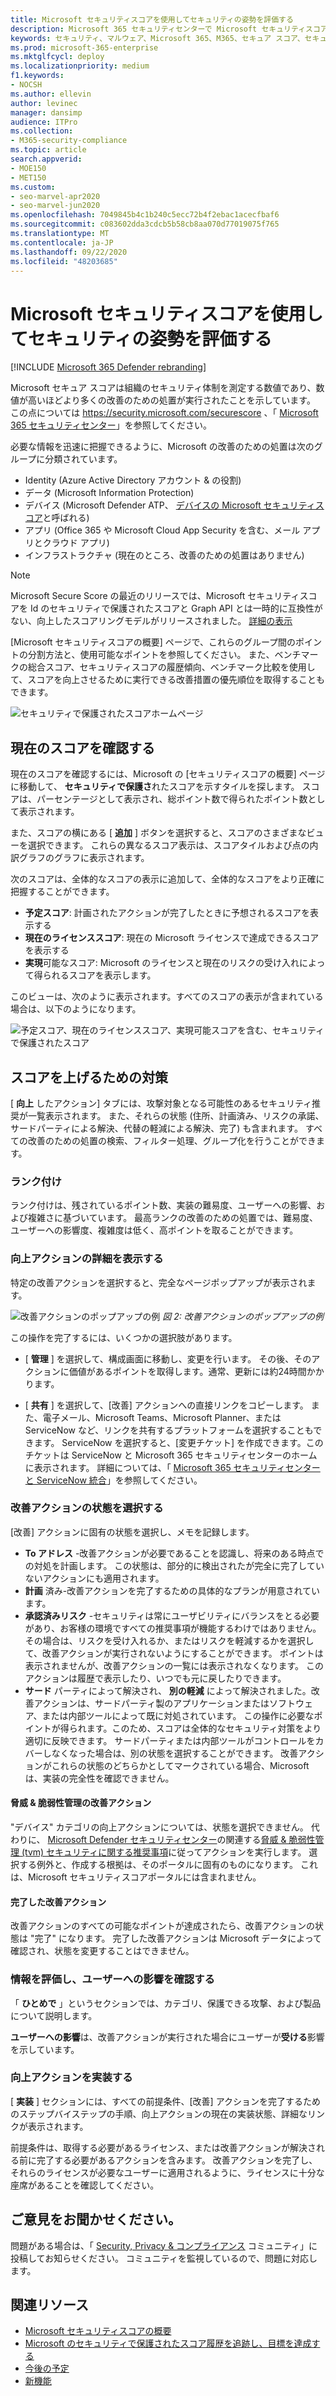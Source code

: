 ```yaml
---
title: Microsoft セキュリティスコアを使用してセキュリティの姿勢を評価する
description: Microsoft 365 セキュリティセンターで Microsoft セキュリティスコアを向上させるための処置を行う方法について説明します。
keywords: セキュリティ、マルウェア、Microsoft 365、M365、セキュア スコア、セキュリティ センター、改善のための処置
ms.prod: microsoft-365-enterprise
ms.mktglfcycl: deploy
ms.localizationpriority: medium
f1.keywords:
- NOCSH
ms.author: ellevin
author: levinec
manager: dansimp
audience: ITPro
ms.collection:
- M365-security-compliance
ms.topic: article
search.appverid:
- MOE150
- MET150
ms.custom:
- seo-marvel-apr2020
- seo-marvel-jun2020
ms.openlocfilehash: 7049845b4c1b240c5ecc72b4f2ebac1acecfbaf6
ms.sourcegitcommit: c083602dda3cdcb5b58cb8aa070d77019075f765
ms.translationtype: MT
ms.contentlocale: ja-JP
ms.lasthandoff: 09/22/2020
ms.locfileid: "48203685"
---
```

# <a name="assess-your-security-posture-with-microsoft-secure-score"></a>Microsoft セキュリティスコアを使用してセキュリティの姿勢を評価する

[!INCLUDE [Microsoft 365 Defender rebranding](../includes/microsoft-defender.md)]


Microsoft セキュア スコアは組織のセキュリティ体制を測定する数値であり、数値が高いほどより多くの改善のための処置が実行されたことを示しています。 この点については https://security.microsoft.com/securescore 、「 [Microsoft 365 セキュリティセンター](overview-security-center.md)」を参照してください。

必要な情報を迅速に把握できるように、Microsoft の改善のための処置は次のグループに分類されています。

* Identity (Azure Active Directory アカウント & の役割)
* データ (Microsoft Information Protection)
* デバイス (Microsoft Defender ATP、 [デバイスの Microsoft セキュリティスコア](https://docs.microsoft.com/windows/security/threat-protection/microsoft-defender-atp/tvm-microsoft-secure-score-devices)と呼ばれる)
* アプリ (Office 365 や Microsoft Cloud App Security を含む、メール アプリとクラウド アプリ)
* インフラストラクチャ (現在のところ、改善のための処置はありません)

>[!NOTE]
>Microsoft Secure Score の最近のリリースでは、Microsoft セキュリティスコアを Id のセキュリティで保護されたスコアと Graph API とは一時的に互換性がない、向上したスコアリングモデルがリリースされました。 [詳細の表示](microsoft-secure-score-whats-new.md)

[Microsoft セキュリティスコアの概要] ページで、これらのグループ間のポイントの分割方法と、使用可能なポイントを参照してください。 また、ベンチマークの総合スコア、セキュリティスコアの履歴傾向、ベンチマーク比較を使用して、スコアを向上させるために実行できる改善措置の優先順位を取得することもできます。

![セキュリティで保護されたスコアホームページ](../../media/secure-score/secure-score-homepage-new.png)

## <a name="check-your-current-score"></a>現在のスコアを確認する

現在のスコアを確認するには、Microsoft の [セキュリティスコアの概要] ページに移動して、 **セキュリティで保護さ**れたスコアを示すタイルを探します。 スコアは、パーセンテージとして表示され、総ポイント数で得られたポイント数として表示されます。

また、スコアの横にある [ **追加** ] ボタンを選択すると、スコアのさまざまなビューを選択できます。 これらの異なるスコア表示は、スコアタイルおよび点の内訳グラフのグラフに表示されます。

次のスコアは、全体的なスコアの表示に追加して、全体的なスコアをより正確に把握することができます。

- **予定スコア**: 計画されたアクションが完了したときに予想されるスコアを表示する
- **現在のライセンススコア**: 現在の Microsoft ライセンスで達成できるスコアを表示する
- **実現**可能なスコア: Microsoft のライセンスと現在のリスクの受け入れによって得られるスコアを表示します。

このビューは、次のように表示されます。すべてのスコアの表示が含まれている場合は、以下のようになります。

![予定スコア、現在のライセンススコア、実現可能スコアを含む、セキュリティで保護されたスコア](../../media/secure-score/your-secure-score.png)

## <a name="take-action-to-improve-your-score"></a>スコアを上げるための対策

[ **向上** したアクション] タブには、攻撃対象となる可能性のあるセキュリティ推奨が一覧表示されます。 また、それらの状態 (住所、計画済み、リスクの承諾、サードパーティによる解決、代替の軽減による解決、完了) も含まれます。 すべての改善のための処置の検索、フィルター処理、グループ化を行うことができます。  

### <a name="ranking"></a>ランク付け

ランク付けは、残されているポイント数、実装の難易度、ユーザーへの影響、および複雑さに基づいています。 最高ランクの改善のための処置では、難易度、ユーザーへの影響度、複雑度は低く、高ポイントを取ることができます。

### <a name="view-improvement-action-details"></a>向上アクションの詳細を表示する

特定の改善アクションを選択すると、完全なページポップアップが表示されます。  

![改善アクションのポップアップの例 ](../../media/secure-score/secure-score-improvement-action-details.png)
 *図 2: 改善アクションのポップアップの例*

この操作を完了するには、いくつかの選択肢があります。

* [ **管理** ] を選択して、構成画面に移動し、変更を行います。 その後、そのアクションに価値があるポイントを取得します。通常、更新には約24時間かかります。

* [ **共有** ] を選択して、[改善] アクションへの直接リンクをコピーします。 また、電子メール、Microsoft Teams、Microsoft Planner、または ServiceNow など、リンクを共有するプラットフォームを選択することもできます。 ServiceNow を選択すると、[変更チケット] を作成できます。このチケットは ServiceNow と Microsoft 365 セキュリティセンターのホームに表示されます。 詳細については、「 [Microsoft 365 セキュリティセンターと ServiceNow 統合](tickets-security-center.md)」を参照してください。

### <a name="choose-an-improvement-action-status"></a>改善アクションの状態を選択する

[改善] アクションに固有の状態を選択し、メモを記録します。

- **To アドレス** -改善アクションが必要であることを認識し、将来のある時点での対処を計画します。 この状態は、部分的に検出されたが完全に完了していないアクションにも適用されます。
- **計画** 済み-改善アクションを完了するための具体的なプランが用意されています。
- **承認済みリスク** -セキュリティは常にユーザビリティにバランスをとる必要があり、お客様の環境ですべての推奨事項が機能するわけではありません。 その場合は、リスクを受け入れるか、またはリスクを軽減するかを選択して、改善アクションが実行されないようにすることができます。 ポイントは表示されませんが、改善アクションの一覧には表示されなくなります。 このアクションは履歴で表示したり、いつでも元に戻したりできます。
- **サード** パーティによって解決され、 **別の軽減** によって解決されました。改善アクションは、サードパーティ製のアプリケーションまたはソフトウェア、または内部ツールによって既に対処されています。 この操作に必要なポイントが得られます。このため、スコアは全体的なセキュリティ対策をより適切に反映できます。 サードパーティまたは内部ツールがコントロールをカバーしなくなった場合は、別の状態を選択することができます。 改善アクションがこれらの状態のどちらかとしてマークされている場合、Microsoft は、実装の完全性を確認できません。

#### <a name="threat--vulnerability-management-improvement-actions"></a>脅威 & 脆弱性管理の改善アクション

"デバイス" カテゴリの向上アクションについては、状態を選択できません。 代わりに、 [Microsoft Defender セキュリティセンター](https://docs.microsoft.com/windows/security/threat-protection/microsoft-defender-atp/use)の関連する[脅威 & 脆弱性管理 (tvm) セキュリティに関する推奨事項](https://docs.microsoft.com/windows/security/threat-protection/microsoft-defender-atp/tvm-security-recommendation)に従ってアクションを実行します。 選択する例外と、作成する根拠は、そのポータルに固有のものになります。 これは、Microsoft セキュリティスコアポータルには含まれません。

#### <a name="completed-improvement-actions"></a>完了した改善アクション

改善アクションのすべての可能なポイントが達成されたら、改善アクションの状態は "完了" になります。 完了した改善アクションは Microsoft データによって確認され、状態を変更することはできません。

### <a name="assess-information-and-review-user-impact"></a>情報を評価し、ユーザーへの影響を確認する

「 **ひとめで** 」というセクションでは、カテゴリ、保護できる攻撃、および製品について説明します。

**ユーザーへの影響**は、改善アクションが実行された場合にユーザーが**受ける**影響を示しています。

### <a name="implement-the-improvement-action"></a>向上アクションを実装する

[ **実装** ] セクションには、すべての前提条件、[改善] アクションを完了するためのステップバイステップの手順、向上アクションの現在の実装状態、詳細なリンクが表示されます。

前提条件は、取得する必要があるライセンス、または改善アクションが解決される前に完了する必要があるアクションを含みます。 改善アクションを完了し、それらのライセンスが必要なユーザーに適用されるように、ライセンスに十分な座席があることを確認してください。  

## <a name="we-want-to-hear-from-you"></a>ご意見をお聞かせください。

問題がある場合は、「 [Security, Privacy & コンプライアンス](https://techcommunity.microsoft.com/t5/Security-Privacy-Compliance/bd-p/security_privacy) コミュニティ」に投稿してお知らせください。 コミュニティを監視しているので、問題に対応します。

## <a name="related-resources"></a>関連リソース

- [Microsoft セキュリティスコアの概要](microsoft-secure-score.md)
- [Microsoft のセキュリティで保護されたスコア履歴を追跡し、目標を達成する](microsoft-secure-score-history-metrics-trends.md)
- [今後の予定](microsoft-secure-score-whats-coming.md)
- [新機能](microsoft-secure-score-whats-new.md)
